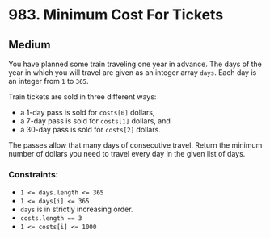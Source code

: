 # 983. Minimum Cost For Tickets

## Medium

You have planned some train traveling one year in advance. The days of the year in which you will travel are given as an
integer array `days`. Each day is an integer from `1` to `365`.

Train tickets are sold in three different ways:

- a 1-day pass is sold for `costs[0]` dollars,
- a 7-day pass is sold for `costs[1]` dollars, and
- a 30-day pass is sold for `costs[2]` dollars.

The passes allow that many days of consecutive travel. Return the minimum number of dollars you need to travel every day
in the given list of days.

### Constraints:

- `1 <= days.length <= 365`
- `1 <= days[i] <= 365`
- `days` is in strictly increasing order.
- `costs.length == 3`
- `1 <= costs[i] <= 1000`
